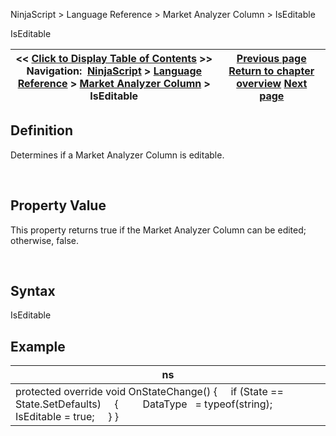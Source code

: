 ﻿


NinjaScript \> Language Reference \> Market Analyzer Column \> IsEditable






















IsEditable







| \<\< [Click to Display Table of Contents](iseditable.md) \>\> **Navigation:**     [NinjaScript](ninjascript-1.md) \> [Language Reference](language_reference_wip-1.md) \> [Market Analyzer Column](market_analyzer_column-1.md) \> IsEditable | [Previous page](formatdecimals-1.md) [Return to chapter overview](market_analyzer_column-1.md) [Next page](onrender2-1.md) |
| --- | --- |











## Definition


Determines if a Market Analyzer Column is editable.


 


## Property Value


This property returns true if the Market Analyzer Column can be edited; otherwise, false.


 


## Syntax


IsEditable


## 


## Example




| ns |
| --- |
| protected override void OnStateChange() {      if (State \=\= State.SetDefaults)      {           DataType   \= typeof(string);           IsEditable \= true;      } } |









